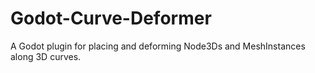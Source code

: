 # Godot-Curve-Deformer
A Godot plugin for placing and deforming Node3Ds and MeshInstances along 3D curves.
